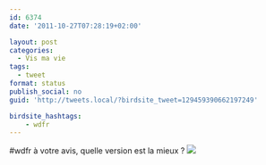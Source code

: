 ```yaml
---
id: 6374
date: '2011-10-27T07:28:19+02:00'

layout: post
categories:
  - Vis ma vie
tags:
  - tweet
format: status
publish_social: no
guid: 'http://tweets.local/?birdsite_tweet=129459390662197249'

birdsite_hashtags:
    - wdfr
---
```


\#wdfr à votre avis, quelle version est la mieux ? ![](http://tweets.local/wp-content/uploads/twitter-archive/tweets_media/129459390662197249-AcvuoUGCQAAP9at.jpg)